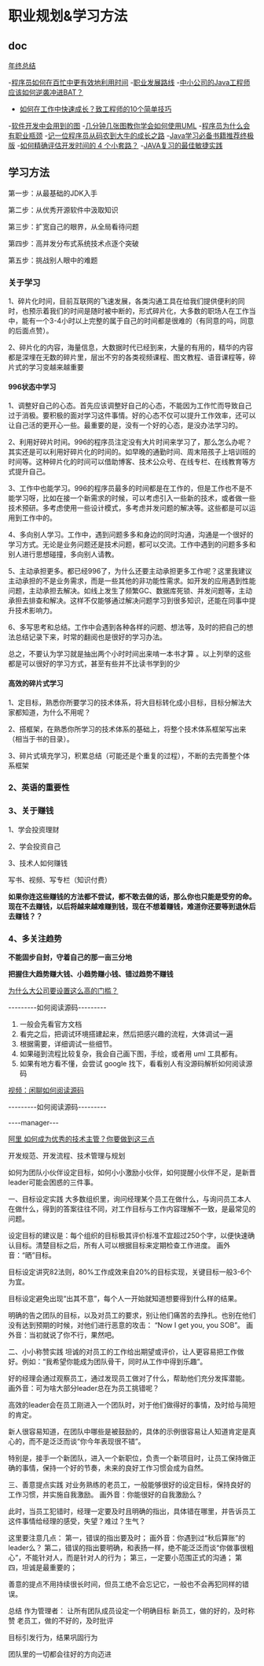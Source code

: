 # 职业规划&学习方法

## doc
[年终总结](https://mp.weixin.qq.com/s/wDU8mEaeNx.2x0hQWxZOqwQ)

-[程序员如何在百忙中更有效地利用时间](https://blog.battcn.com/2018/07/03/other/reasonable-use-of-time/)
-[职业发展路线](https://mp.weixin.qq.com/s/xUJDzRax_TQ0pYiCIFhxSw)
-[中小公司的Java工程师应该如何逆袭冲进BAT？](https://mp.weixin.qq.com/s/tTF4ITWc1BXPZtBKqmwx3g)
- [如何在工作中快速成长？致工程师的10个简单技巧](https://mp.weixin.qq.com/s/wqb_Vwv-r6Aj-LEm_EWJXQ)

-[软件开发中会用到的图](https://mp.weixin.qq.com/s/TRkj4OiPNMWH8x1Qi4fh_g)
-[几分钟几张图教你学会如何使用UML](https://mp.weixin.qq.com/s/2SfqdYyHSJSLCH1TdBIb3A)
-[程序员为什么会有职业瓶颈](http://www.cnblogs.com/jajian/p/10325884.html)
-[记一位程序员从码农到大牛的成长之路](https://mp.weixin.qq.com/s/xR_UzRvrBRdrSD0OwWyiiA)
-[Java学习必备书籍推荐终极版](https://mp.weixin.qq.com/s/l5hFq5gd2O1C7vRILSz0Iw)
-[如何精确评估开发时间的 4 个小套路？](https://mp.weixin.qq.com/s/c9yxJDQaeT6FQjD-nBp2NQ)
-[JAVA复习的最佳敏捷实践](https://mp.weixin.qq.com/s/CMgDvERY8dLD9dy2rh6Qrg)

## 学习方法

第一步：从最基础的JDK入手

第二步：从优秀开源软件中汲取知识

第三步：扩宽自己的眼界，从全局看待问题

第四步：高并发分布式系统技术点逐个突破

第五步：挑战别人眼中的难题

### 关于学习

1、碎片化时间，目前互联网的飞速发展，各类沟通工具在给我们提供便利的同时，也预示着我们的时间是随时被中断的，形式碎片化，大多数的职场人在工作当中，能有一个3-4小时以上完整的属于自己的时间都是很难的（有同意的吗，同意的后面点赞）。
       
2、碎片化的内容，海量信息，大数据时代已经到来，大量的有用的，精华的内容都是深埋在无数的碎片里，层出不穷的各类视频课程、图文教程、语音课程等，碎片式的学习变越来越重要

#### 996状态中学习

1、调整好自己的心态。首先应该调整好自己的心态，不能因为工作忙而导致自己过于消极。要积极的面对学习这件事情。好的心态不仅可以提升工作效率，还可以让自己活的更开心一些。最重要的是，没有一个好的心态，是没办法学习的。

2、利用好碎片时间。996的程序员注定没有大片时间来学习了，那么怎么办呢？其实还是可以利用好碎片化的时间的。如早晚的通勤时间、周末陪孩子上培训班的时间等。这种碎片化的时间可以借助博客、技术公众号、在线专栏、在线教育等方式提升自己。

3、工作中也能学习。996的程序员最多的时间都是在工作的，但是工作也不是不能学习呀，比如在接一个新需求的时候，可以考虑引入一些新的技术，或者做一些技术预研。多考虑使用一些设计模式，多考虑并发问题的解决等。这些都是可以运用到工作中的。

4、多向别人学习。工作中，遇到问题多多和身边的同时沟通，沟通是一个很好的学习方式。无论是业务问题还是技术问题，都可以交流。工作中遇到的问题多多和别人进行思想碰撞，多向别人请教。

5、主动承担更多。都已经996了，为什么还要主动承担更多工作呢？这里我建议主动承担的不是业务需求，而是一些其他的非功能性需求。如开发的应用遇到性能问题，主动承担去解决。如线上发生了频繁GC、数据库死锁、并发问题等，主动承担去排查和解决。这样不仅能够通过解决问题学习到很多知识，还能在同事中提升技术影响力。

6、多写思考和总结。工作中会遇到各种各样的问题、想法等，及时的把自己的想法总结记录下来，时常的翻阅也是很好的学习办法。

总之，不要认为学习就是抽出两个小时时间出来啃一本书才算 。以上列举的这些都是可以很好的学习方式，甚至有些并不比读书学到的少

#### 高效的碎片式学习

1、定目标，熟悉你所要学习的技术体系，将大目标转化成小目标，目标分解法大家都知道，为什么不用呢？

2、搭框架，在熟悉你所学习的技术体系的基础上，将整个技术体系框架写出来（相当于书的目录）。

3、碎片式填充学习，积累总结（可能还是个重复的过程），不断的去完善整个体系框架

### 2、英语的重要性

### 3、关于赚钱

1、学会投资理财

2、学会投资自己

3、技术人如何赚钱

写书、视频、写专栏（知识付费）

**如果你连这些赚钱的方法都不尝试，都不敢去做的话，那么你也只能是受穷的命。现在不去赚钱，以后将越来越难赚到钱，现在不想着赚钱，难道你还要等到退休后去赚钱？？**

### 4、多关注趋势
**不能固步自封，守着自己的那一亩三分地**

**把握住大趋势赚大钱、小趋势赚小钱、错过趋势不赚钱**

[为什么大公司要设置这么高的门槛？](https://mp.weixin.qq.com/s/YBOtHuVaES7N6BV-9znh7A)

---------如何阅读源码---------

1. 一般会先看官方文档
2. 看完之后，把调试环境搭建起来，然后把感兴趣的流程，大体调试一遍
3. 根据需要，详细调试一些细节。
4. 如果碰到流程比较复杂，我会自己画下图，手绘，或者用 uml 工具都有。
5. 如果有地方看不懂，会尝试 google 找下，看看别人有没源码解析如何阅读源码

[视频：闲聊如何阅读源码](http://www.iocoder.cn/Architecture/how-to-read-source-code/)


---------如何阅读源码---------

----manager---

[阿里 如何成为优秀的技术主管？你要做到这三点](https://mp.weixin.qq.com/s/0LVj1IcWMWAuUeY6U7r4hg)

开发规范、开发流程、技术管理与规划

如何为团队小伙伴设定目标，如何小小激励小伙伴，如何提醒小伙伴不足，是新晋leader可能会困惑的三件事。
 
一、目标设定实践
大多数组织里，询问经理某个员工在做什么，与询问员工本人在做什么，得到的答案往往不同，对工作目标与工作内容理解不一致，是最常见的问题。

设定目标的建议是：每个组织的目标极其评价标准不宜超过250个字，以便快速确认目标。清楚目标之后，所有人可以根据目标来定期检查工作进度。
画外音：“晒”目标。

目标设定讲究82法则，80%工作成效来自20%的目标实现，关键目标一般3-6个为宜。

目标设定避免出现“出其不意”，每个人一开始就知道想要得到什么样的结果。

明确的告之团队的目标，以及对员工的要求，别让他们痛苦的去挣扎。也别在他们没有达到预期的时候，对他们进行恶意的攻击：
“Now I get you, you SOB”。
画外音：当初就说了你不行，果然吧。
  
二、小小称赞实践
坦诚的对员工的工作给出期望或评价，让人更容易把工作做好。例如：“我希望你能成为团队骨干，同时从工作中得到乐趣”。

好的经理会通过观察员工，通过发现员工做对了什么，帮助他们充分发挥潜能。
画外音：可为啥大部分leader总在为员工挑错呢？

高效的leader会在员工刚进入一个团队时，对于他们做得好的事情，及时给与简短的肯定。

新人很容易知道，在团队中哪些是被鼓励的，具体的示例很容易让人知道肯定是真心的，而不是泛泛而谈“你今年表现很不错”。

特别是，接手一个新团队，进入一个新职位，负责一个新项目时，让员工保持做正确的事情，保持一个好的节奏，未来的良好工作习惯会成为自然。
 
三、善意提点实践
对业务熟练的老员工，一般能够很好的设定目标，保持良好的工作习惯，并实施自我激励。
画外音：你能很好的自我激励么？

此时，当员工犯错时，经理一定要及时且明确的指出，具体错在哪里，并告诉员工这件事情给经理的感受，失望？难过？生气？

这里要注意几点：
第一，错误的指出要及时；
画外音：你遇到过“秋后算账”的leader么？
第二，错误的指出要明确，和表扬一样，绝不能泛泛而谈“你做事很粗心”，不能针对人，而是针对人的行为；
第三，一定要小范围正式的沟通；
第四，坦诚是最重要的；

善意的提点不用持续很长时间，但员工绝不会忘记它，一般也不会再犯同样的错误。
 
总结
作为管理者：
让所有团队成员设定一个明确目标
新员工，做的好的，及时称赞
老员工，做的不好的，及时批评

目标引发行为，结果巩固行为

团队里的一切都会往好的方向迈进